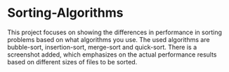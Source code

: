 # Sorting-Algorithms
This project focuses on showing the differences in performance in sorting problems based on what algorithms you use. 
The used algorithms are bubble-sort, insertion-sort, merge-sort and quick-sort. There is a screenshot added, which 
emphasizes on the actual performance results based on different sizes of files to be sorted.
